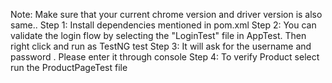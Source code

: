 Note: Make sure that your current chrome version and driver version is also same..
Step 1: Install dependencies mentioned in pom.xml
Step 2: You can validate the login flow by selecting the "LoginTest" file in AppTest. Then right click and run as TestNG test
Step 3: It will ask for the username and password . Please enter it through console
Step 4: To verify Product select run the ProductPageTest file
